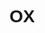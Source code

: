 # OX
<!DOCTYPE html>
<html lang="ko">
<head>
    <meta charset="UTF-8">
    <meta name="viewport" content="width=device-width, initial-scale=1.0">
    <title>생태천 OX 스피드 퀴즈 (실시간 공유)</title>
    <script src="https://cdn.tailwindcss.com"></script>
    <link rel="preconnect" href="https://fonts.googleapis.com">
    <link rel="preconnect" href="https://fonts.gstatic.com" crossorigin>
    <link href="https://fonts.googleapis.com/css2?family=Jua&family=Noto+Sans+KR:wght@400;700&display=swap" rel="stylesheet">
    <script src="https://cdn.jsdelivr.net/npm/canvas-confetti@1.6.0/dist/confetti.browser.min.js"></script>
    <style>
        body {
            font-family: 'Noto Sans KR', sans-serif;
            overflow: hidden; 
        }
        .font-jua {
            font-family: 'Jua', sans-serif;
        }
        /* 기본 카드 스타일 (글래스모피즘) */
        .card {
            background-color: rgba(255, 255, 255, 0.7);
            backdrop-filter: blur(10px);
            padding: 2rem;
            border-radius: 1.5rem; 
            box-shadow: 0 20px 25px -5px rgba(0, 0, 0, 0.1), 0 10px 10px -5px rgba(0, 0, 0, 0.04);
            border: 1px solid rgba(255, 255, 255, 0.2);
            transition: all 0.5s cubic-bezier(0.25, 0.8, 0.25, 1); 
            width: 100%;
            max-width: 42rem;
            position: absolute; 
            opacity: 0;
            transform: translateY(20px);
            pointer-events: none; 
        }
        .card.active {
            opacity: 1;
            transform: translateY(0);
            pointer-events: auto;
        }
        .btn-choice {
            transition: all 0.2s ease-in-out;
        }
        .btn-choice:hover {
            transform: scale(1.05) translateY(-5px);
            box-shadow: 0 10px 20px rgba(0,0,0,0.1);
        }
        .btn-choice:active {
            transform: scale(0.98);
        }

        /* 랭킹 테이블 스타일 */
        .rank-table th, .rank-table td {
            padding: 0.75rem 0.75rem;
            text-align: center;
        }
        .rank-table tbody tr {
            transition: background-color 0.2s;
        }
        .rank-table tbody tr:hover {
            background-color: rgba(0,0,0,0.05);
        }
        
        /* 모달 스타일 */
        .modal {
            position: fixed; top: 0; left: 0; right: 0; bottom: 0;
            background-color: rgba(0, 0, 0, 0.6);
            display: flex; align-items: center; justify-content: center;
            z-index: 1000;
            opacity: 0;
            transition: opacity 0.3s ease;
            pointer-events: none;
        }
        .modal.active {
            opacity: 1;
            pointer-events: auto;
        }
        .modal-content {
            transform: scale(0.95);
            transition: transform 0.3s ease;
        }
        .modal.active .modal-content {
             transform: scale(1);
        }

        /* 애니메이션 효과 */
        @keyframes shake {
            0%, 100% { transform: translateX(0); }
            10%, 30%, 50%, 70%, 90% { transform: translateX(-5px); }
            20%, 40%, 60%, 80% { transform: translateX(5px); }
        }
        .animate-shake {
            animation: shake 0.5s ease-in-out;
        }

        /* 정답/오답 피드백 오버레이 */
        .feedback-overlay {
            position: absolute;
            top: 0; left: 0; right: 0; bottom: 0;
            border-radius: 1.5rem;
            display: flex;
            align-items: center;
            justify-content: center;
            font-size: 10rem;
            color: white;
            opacity: 0;
            transition: opacity 0.3s;
            pointer-events: none;
        }
        .feedback-overlay.correct { background-color: rgba(16, 185, 129, 0.7); }
        .feedback-overlay.incorrect { background-color: rgba(239, 68, 68, 0.7); }
        .feedback-overlay.show { opacity: 1; }

        /* 생물 애니메이션 - 최소화 (Firestore 코드 공간 확보를 위해) */
        .creature-container {
            position: absolute; top: 0; left: 0; width: 100%; height: 100%; overflow: hidden; z-index: 0; pointer-events: none;
        }
        .duck { width: 100px; bottom: 25%; position: absolute; left: -150px; animation: float 25s linear infinite; animation-delay: 2s; }
        @keyframes float {
            0% { transform: translateX(0) translateY(0) rotate(-2deg); }
            50% { transform: translateX(calc(100vw + 100px)) translateY(-10px) rotate(2deg); }
            100% { transform: translateX(0) translateY(0) rotate(-2deg); }
        }
    </style>
</head>
<body class="bg-gradient-to-br from-emerald-100 via-cyan-100 to-sky-200 flex items-center justify-center min-h-screen p-4">

    <div id="app-container" class="relative container mx-auto flex justify-center items-center h-full" style="height: 600px;">
        
        <div id="start-screen" class="card active text-center">
            
            <div class="creature-container">
                <!-- 단순화된 오리 SVG -->
                <svg viewBox="0 0 128 128" class="duck">
                    <path fill="#FFD95A" d="M107.2,62.7c0.2,1.3-0.9,4.4-1.1,4.6c-1,1.1-6,2.2-6.2,2.2c-0.2,0-3.2-1.2-5.1-2.4c-4-2.5-5.6-5.8-5.6-5.8s0.3,4.6-2.9,9.2c-2.3,3.3-6.1,6-11,7.2c-8.5,2.1-16.1-0.2-22.3-5.2c-5.7-4.6-9.5-11.2-10.4-18.4c-0.9-7.2,1-15.1,5.3-20.9c4.3-5.8,10.7-9,17.7-8.5c7,0.5,13.4,4.2,17.7,10c0.9,1.2,1.6,2.4,2.3,3.7c0,0-2.3-1.4-3.7-1.2c-1.4,0.2-2.1,1.1-2.1,1.1s1.8-0.9,2.9,0c1.1,0.9,0.7,2.1,0.7,2.1l4.2,3.3C104.9,59.2,107,61.4,107.2,62.7z"/>
                    <circle fill="#2F333A" cx="99.5" cy="59.9" r="2.5"/>
                </svg>
            </div>

            <h1 class="text-5xl font-jua text-emerald-700 mb-4 flex items-center justify-center gap-3">
                <svg xmlns="http://www.w3.org/2000/svg" class="h-10 w-10" viewBox="0 0 20 20" fill="currentColor"><path fill-rule="evenodd" d="M17.707 9.293a1 1 0 010 1.414l-7 7a1 1 0 01-1.414 0l-7-7A.997.997 0 012 10V5a1 1 0 011-1h14a1 1 0 011 1v4.293zM5 6a1 1 0 100 2 1 1 0 000-2zm4 0a1 1 0 100 2 1 1 0 000-2zm4 0a1 1 0 100 2 1 1 0 000-2z" clip-rule="evenodd" /></svg>
                생태천 OX 스피드 퀴즈
            </h1>
            <p class="text-gray-600 mb-8 text-lg">실시간 랭킹으로 모두와 경쟁하세요!</p>
            <div class="space-y-4">
                <input type="text" id="userId" placeholder="아이디 (예: 홍길동)" class="w-full p-3 border-2 border-gray-200 rounded-lg focus:outline-none focus:ring-4 focus:ring-emerald-300 transition-all duration-300">
                <input type="tel" id="userPhone" placeholder="전화번호 (예: 01012345678)" class="w-full p-3 border-2 border-gray-200 rounded-lg focus:outline-none focus:ring-4 focus:ring-emerald-300 transition-all duration-300">
                <button id="start-btn" class="w-full bg-emerald-600 text-white font-bold py-4 px-6 rounded-lg hover:bg-emerald-700 transition-all duration-300 text-xl shadow-lg hover:shadow-xl transform hover:-translate-y-1">퀴즈 시작!</button>
            </div>
             <p id="start-error" class="text-red-500 mt-4 text-sm h-5"></p>
             <div class="mt-6 flex justify-between items-center text-sm">
                <p id="current-user-id" class="text-xs text-gray-500">User ID: N/A (연결 중...)</p>
                <button id="admin-mode-btn" class="text-gray-500 hover:text-gray-700 underline">관리자 모드</button>
             </div>
        </div>

        <div id="quiz-screen" class="card">
            <div class="feedback-overlay" id="feedback-overlay"></div>
            <div class="flex justify-between items-center mb-6">
                <div id="question-counter" class="text-xl font-bold text-gray-700 bg-white/50 px-4 py-2 rounded-full"></div>
                <div id="timer" class="text-3xl font-jua text-emerald-600">0.00초</div>
            </div>
            <div class="bg-white/50 p-6 rounded-lg min-h-[200px] flex items-center justify-center mb-6 shadow-inner">
                <p id="question-text" class="text-3xl font-bold text-center text-gray-800 leading-normal"></p>
            </div>
            <div class="grid grid-cols-2 gap-6">
                <button data-answer="true" class="btn-choice text-8xl font-jua bg-blue-500 text-white rounded-2xl py-12 hover:bg-blue-600 shadow-lg">O</button>
                <button data-answer="false" class="btn-choice text-8xl font-jua bg-red-500 text-white rounded-2xl py-12 hover:bg-red-600 shadow-lg">X</button>
            </div>
        </div>

        <div id="result-screen" class="card text-center">
            <h2 class="text-4xl font-jua text-emerald-700 mb-6">퀴즈 완료! 수고하셨습니다!</h2>
            <div class="flex justify-center gap-6 mb-8">
                <div class="bg-white/50 p-6 rounded-lg flex-1">
                    <p class="text-lg text-gray-600 mb-2">정답 개수</p> 
                    <span id="score" class="font-bold text-5xl text-blue-600 font-jua"></span>
                </div>
                <div class="bg-white/50 p-6 rounded-lg flex-1">
                    <p class="text-lg text-gray-600 mb-2">소요 시간</p> 
                    <span id="time-taken" class="font-bold text-5xl text-red-600 font-jua"></span>
                </div>
            </div>

            <h3 class="text-2xl font-jua text-gray-800 mb-4 flex items-center justify-center gap-2">
                <svg xmlns="http://www.w3.org/2000/svg" class="h-6 w-6 text-amber-500" viewBox="0 0 20 20" fill="currentColor"><path d="M9.049 2.927c.3-.921 1.603-.921 1.902 0l1.07 3.292a1 1 0 00.95.69h3.462c.969 0 1.371 1.24.588 1.81l-2.8 2.034a1 1 0 00-.364 1.118l1.07 3.292c.3.921-.755 1.688-1.54 1.118l-2.8-2.034a1 1 0 00-1.175 0l-2.8 2.034c-.784.57-1.838-.197-1.539-1.118l1.07-3.292a1 1 0 00-.364-1.118L2.98 8.72c-.783-.57-.38-1.81.588-1.81h3.461a1 1 0 00.951-.69l1.07-3.292z" /></svg>
                명예의 전당 (TOP 10)
            </h3>
            <div class="overflow-x-auto max-h-60">
                <table id="rank-table" class="rank-table w-full text-base text-left text-gray-700">
                    <thead class="text-sm text-gray-800 uppercase bg-gray-200/70 sticky top-0">
                        <tr><th>순위</th><th>아이디</th><th>정답</th><th>기록(초)</th></tr>
                    </thead>
                    <tbody id="rank-body">
                        <tr><td colspan="4">랭킹을 불러오는 중...</td></tr>
                    </tbody>
                </table>
            </div>
            <button id="restart-btn" class="mt-8 w-full bg-emerald-600 text-white font-bold py-4 px-6 rounded-lg hover:bg-emerald-700 transition-all duration-300 text-xl shadow-lg hover:shadow-xl transform hover:-translate-y-1">처음으로 돌아가기</button>
        </div>

        <div id="admin-screen" class="card">
            <h2 class="text-3xl font-jua text-blue-700 mb-6">관리자 페이지 - 전체 기록</h2>
            <div class="overflow-y-auto max-h-[450px]">
                <table id="admin-rank-table" class="rank-table w-full text-sm text-left text-gray-600">
                    <thead class="text-xs text-gray-700 uppercase bg-blue-100/70 sticky top-0">
                        <tr><th>순위</th><th>아이디</th><th>전화번호</th><th>정답</th><th>기록(초)</th></tr>
                    </thead>
                    <tbody id="admin-rank-body">
                        <tr><td colspan="5">기록을 불러오는 중...</td></tr>
                    </tbody>
                </table>
            </div>
            <button id="admin-back-btn" class="mt-8 w-full bg-gray-600 text-white font-bold py-3 px-6 rounded-lg hover:bg-gray-700 text-lg">처음으로</button>
        </div>
    </div>

    <div id="admin-login-modal" class="modal">
        <div class="modal-content bg-white p-8 rounded-lg shadow-xl w-full max-w-sm text-center">
            <h3 class="text-2xl font-jua mb-4">관리자 로그인</h3>
            <input type="password" id="admin-password" placeholder="비밀번호" class="w-full p-3 border-2 border-gray-300 rounded-lg mb-2 focus:outline-none focus:ring-4 focus:ring-blue-300">
            <p id="admin-error" class="text-red-500 text-sm h-5 mb-4"></p>
            <div class="flex gap-4">
                <button id="admin-login-btn" class="w-full bg-blue-600 text-white font-bold py-2 rounded-lg hover:bg-blue-700">로그인</button>
                <button id="admin-close-btn" class="w-full bg-gray-300 text-gray-800 font-bold py-2 rounded-lg hover:bg-gray-400">닫기</button>
            </div>
        </div>
    </div>


    <script type="module">
        import { initializeApp } from "https://www.gstatic.com/firebasejs/11.6.1/firebase-app.js";
        import { getAuth, signInAnonymously, signInWithCustomToken, onAuthStateChanged } from "https://www.gstatic.com/firebasejs/11.6.1/firebase-auth.js";
        import { getFirestore, collection, addDoc, query, onSnapshot, setLogLevel } from "https://www.gstatic.com/firebasejs/11.6.1/firebase-firestore.js";

        // --- Firebase 초기 설정 (필수 전역 변수 사용) ---
        const appId = typeof __app_id !== 'undefined' ? __app_id : 'default-app-id';
        const firebaseConfig = JSON.parse(typeof __firebase_config !== 'undefined' ? __firebase_config : '{}');
        const initialAuthToken = typeof __initial_auth_token !== 'undefined' ? __initial_auth_token : '';
        
        // Firebase 초기화
        const app = initializeApp(firebaseConfig);
        const db = getFirestore(app);
        const auth = getAuth(app);
        
        // Firestore 컬렉션 참조 (모두가 공유하는 공개 데이터)
        const RANKINGS_COLLECTION = `artifacts/${appId}/public/data/quiz_rankings`;
        const rankingsCollectionRef = collection(db, RANKINGS_COLLECTION);
        
        setLogLevel('error'); // 배포 시에는 'silent'로 변경 가능
        
        // --- 퀴즈 데이터 ---
        const quizData = [
            { question: "생태하천은 오염된 물을 스스로 정화하는 능력이 있다.", answer: true },
            { question: "모든 하천의 물고기는 1급수에서만 살 수 있다.", answer: false },
            { question: "수질 정화를 위해 하천 바닥을 모두 콘크리트로 덮는 것이 좋다.", answer: false },
            { question: "버드나무와 갈대는 수질 정화에 도움을 주는 대표적인 수생식물이다.", answer: true },
            { question: "생태하천 복원 사업은 동식물의 서식지를 파괴하는 주된 원인이다.", answer: false },
            { question: "빗물이 하천으로 바로 유입되면 수질 오염의 원인이 될 수 있다.", answer: true },
            { question: "하천에 사는 잠자리의 애벌레는 물 밖 풀숲에서 생활한다.", answer: false },
            { question: "생활하수를 정화 없이 하천으로 흘려보내는 것은 생태계를 풍요롭게 한다.", answer: false },
            { question: "생태하천의 돌과 자갈은 미생물이 살 공간을 제공하여 물을 깨끗하게 한다.", answer: true },
            { question: "생태하천에서는 어떠한 경우에도 낚시나 물놀이가 금지되어 있다.", answer: false }
        ];

        // --- DOM 요소 ---
        const screens = {
            start: document.getElementById('start-screen'),
            quiz: document.getElementById('quiz-screen'),
            result: document.getElementById('result-screen'),
            admin: document.getElementById('admin-screen'),
        };
        const adminLoginModal = document.getElementById('admin-login-modal');
        
        const startBtn = document.getElementById('start-btn');
        const restartBtn = document.getElementById('restart-btn');
        const choiceBtns = document.querySelectorAll('.btn-choice');
        const adminModeBtn = document.getElementById('admin-mode-btn');
        const adminLoginBtn = document.getElementById('admin-login-btn');
        const adminCloseBtn = document.getElementById('admin-close-btn');
        const adminBackBtn = document.getElementById('admin-back-btn');
        
        const userIdInput = document.getElementById('userId');
        const userPhoneInput = document.getElementById('userPhone');
        const startError = document.getElementById('start-error');
        const questionCounter = document.getElementById('question-counter');
        const timerDisplay = document.getElementById('timer');
        const questionText = document.getElementById('question-text');
        const scoreDisplay = document.getElementById('score');
        const timeTakenDisplay = document.getElementById('time-taken');
        const rankTableBody = document.getElementById('rank-body');
        const adminPasswordInput = document.getElementById('admin-password');
        const adminError = document.getElementById('admin-error');
        const adminRankBody = document.getElementById('admin-rank-body');
        const feedbackOverlay = document.getElementById('feedback-overlay');
        const currentUserIdDisplay = document.getElementById('current-user-id');
        
        let currentQuestionIndex, score, timerInterval, startTime;
        let isAnswering = false; 
        let currentUserId = null; // 인증된 User ID

        /**
         * rawPhone: 하이픈이 있거나 없는 전화번호 입력 문자열
         * 반환: 하이픈이 포함된 정규화된 전화번호 문자열 (저장용)
         */
        function getFormattedPhone(rawPhone) {
            const cleaned = rawPhone.replace(/[^0-9]/g, '');
            if (cleaned.length === 11 && cleaned.startsWith('01')) { 
                return cleaned.replace(/(\d{3})(\d{4})(\d{4})/, '$1-$2-$3');
            } else if (cleaned.length === 10 && cleaned.startsWith('01')) { 
                return cleaned.replace(/(\d{3})(\d{3})(\d{4})/, '$1-$2-$3');
            }
            return cleaned; 
        }

        // --- 화면 전환 함수 ---
        function showScreen(screenName) {
            Object.values(screens).forEach(screen => screen.classList.remove('active'));
            screens[screenName].classList.add('active');
        }
        
        // --- 게임 로직 ---
        function startGame() {
            if (!currentUserId) {
                startError.textContent = '아직 사용자 연결이 완료되지 않았습니다. 잠시 후 다시 시도해주세요.';
                return;
            }

            const id = userIdInput.value.trim();
            const phone = userPhoneInput.value.trim();
            
            // 1. 입력 유효성 검사
            if (!id || !phone) {
                startError.textContent = '아이디와 전화번호를 모두 입력해주세요.'; return;
            }

            // 2. 전화번호 정리 및 길이 검증
            const cleanedPhone = phone.replace(/[^0-9]/g, '');
            if (cleanedPhone.length < 10 || cleanedPhone.length > 11) {
                startError.textContent = '전화번호는 10~11자리 숫자여야 합니다.';
                userIdInput.parentElement.classList.add('animate-shake'); 
                setTimeout(() => userIdInput.parentElement.classList.remove('animate-shake'), 500);
                return;
            }
            
            startError.textContent = '';
            currentQuestionIndex = 0;
            score = 0;
            isAnswering = false;

            showScreen('quiz');
            displayQuestion();
            startTimer();
        }

        function displayQuestion() {
            if (currentQuestionIndex < quizData.length) {
                const currentQuestion = quizData[currentQuestionIndex];
                questionText.textContent = currentQuestion.question;
                questionCounter.textContent = `${currentQuestionIndex + 1} / ${quizData.length}`;
                questionText.parentElement.classList.remove('animate-shake'); 
            } else {
                endGame();
            }
        }

        function selectAnswer(e) {
            if (isAnswering) return; 
            isAnswering = true;

            const selectedAnswer = e.target.dataset.answer === 'true';
            const correctAnswer = quizData[currentQuestionIndex].answer;

            if (selectedAnswer === correctAnswer) {
                score++;
                showFeedback(true);
            } else {
                showFeedback(false);
            }
            
            // 0.5초 후 다음 문제로
            setTimeout(() => {
                currentQuestionIndex++;
                displayQuestion();
                isAnswering = false; 
            }, 500);
        }

        function showFeedback(isCorrect) {
            feedbackOverlay.innerHTML = isCorrect ? 'O' : 'X';
            feedbackOverlay.className = 'feedback-overlay show';
            feedbackOverlay.classList.add(isCorrect ? 'correct' : 'incorrect');

            if (!isCorrect) {
                questionText.parentElement.classList.add('animate-shake');
            }

            setTimeout(() => {
                feedbackOverlay.classList.remove('show');
            }, 500);
        }

        function startTimer() {
            startTime = Date.now();
            timerDisplay.textContent = '0.00초';
            timerInterval = setInterval(() => {
                const elapsedTime = (Date.now() - startTime) / 1000;
                timerDisplay.textContent = `${elapsedTime.toFixed(2)}초`;
            }, 10);
        }

        async function endGame() {
            clearInterval(timerInterval);
            const totalTime = ((Date.now() - startTime) / 1000);
            
            showScreen('result');

            // 점수와 시간 애니메이션
            animateValue(scoreDisplay, 0, score, 500, ` / ${quizData.length}`);
            animateValue(timeTakenDisplay, 0, totalTime, 500, '초', true);

            await saveRecord(totalTime);
            
            // 축하 효과
            confetti({ particleCount: 150, spread: 90, origin: { y: 0.6 } });
        }

        function animateValue(obj, start, end, duration, suffix = '', isFloat = false) {
            let startTimestamp = null;
            const step = (timestamp) => {
                if (!startTimestamp) startTimestamp = timestamp;
                const progress = Math.min((timestamp - startTimestamp) / duration, 1);
                let currentValue = progress * (end - start) + start;
                obj.innerHTML = (isFloat ? currentValue.toFixed(2) : Math.floor(currentValue)) + suffix;
                if (progress < 1) {
                    window.requestAnimationFrame(step);
                }
            };
            window.requestAnimationFrame(step);
        }
        
        /** Firestore에 랭킹 데이터를 저장 */
        async function saveRecord(time) {
            const rawPhone = userPhoneInput.value.trim();
            const formattedPhone = getFormattedPhone(rawPhone);

            const record = {
                id: userIdInput.value.trim(),
                phone: formattedPhone, // 정규화된 전화번호 사용
                score: score,
                time: parseFloat(time.toFixed(2)),
                createdAt: new Date().toISOString(),
                userId: currentUserId // 현재 사용자 ID 저장
            };

            try {
                // Firestore에 새 문서 추가
                await addDoc(rankingsCollectionRef, record);
                console.log("Record successfully written to Firestore!");
            } catch (e) {
                console.error("Error adding document: ", e);
                // 사용자에게 오류 메시지 표시
                startError.textContent = '⚠️ 기록 저장 중 오류가 발생했습니다. (콘솔 확인)';
            }
        }

        /** 랭킹 Snapshot을 처리하고 UI를 업데이트하는 함수 */
        function handleRankingsSnapshot(snapshot) {
            const rawRankings = [];
            snapshot.forEach(doc => {
                rawRankings.push({ docId: doc.id, ...doc.data() });
            });
            
            // 1. 데이터 정렬 (점수 내림차순, 시간 오름차순)
            const sortedRankings = rawRankings.sort((a, b) => {
                if (b.score !== a.score) {
                    return b.score - a.score;
                }
                return a.time - b.time;
            });

            // 2. 일반 사용자 랭킹 업데이트 (TOP 10)
            displayRankings(sortedRankings);
            
            // 3. 관리자 랭킹 업데이트 (전체)
            displayAdminRankings(sortedRankings);
        }

        /** 실시간 랭킹 리스너 설정 */
        function setupRankingsListener() {
            // 쿼리 (정렬을 하지 않고 모든 데이터를 가져온 후 JS에서 정렬)
            const q = query(rankingsCollectionRef);
            
            // onSnapshot 리스너를 설정하여 실시간 업데이트
            onSnapshot(q, handleRankingsSnapshot, (error) => {
                console.error("Error listening to rankings:", error);
                rankTableBody.innerHTML = '<tr><td colspan="4" class="text-red-500">데이터 로드 중 오류 발생</td></tr>';
            });
        }


        /** 일반 사용자용 랭킹 (TOP 10) 표시 */
        function displayRankings(rankings) {
            rankTableBody.innerHTML = '';
            if (rankings.length === 0) {
                 rankTableBody.innerHTML = '<tr><td colspan="4">아직 등록된 기록이 없습니다.</td></tr>'; return;
            }
            // 상위 10개만 표시
            rankings.slice(0, 10).forEach((rank, i) => {
                const tr = document.createElement('tr');
                // 현재 사용자 기록은 강조
                const isCurrentUser = rank.userId === currentUserId;
                tr.className = isCurrentUser ? 'bg-yellow-100 font-bold' : '';

                tr.innerHTML = `
                    <td class="font-bold text-lg">${i + 1}</td>
                    <td>${rank.id}</td>
                    <td class="font-bold text-blue-600">${rank.score}</td>
                    <td class="text-red-600">${rank.time.toFixed(2)}</td>
                `;
                rankTableBody.appendChild(tr);
            });
        }

        function restartGame() {
            showScreen('start');
            userIdInput.value = '';
            userPhoneInput.value = '';
        }

        // --- 관리자 기능 ---
        function showAdminLogin() {
            adminPasswordInput.value = '';
            adminError.textContent = '';
            adminLoginModal.classList.add('active');
        }

        function handleAdminLogin() {
            // 관리자 비밀번호: 1212
            if (adminPasswordInput.value === '1212') { 
                adminLoginModal.classList.remove('active');
                showScreen('admin');
                // displayAdminRankings는 onSnapshot에서 이미 처리됨
            } else {
                adminPasswordInput.parentElement.classList.add('animate-shake');
                adminError.textContent = '비밀번호가 올바르지 않습니다.';
                setTimeout(() => adminPasswordInput.parentElement.classList.remove('animate-shake'), 500);
            }
        }

        /** 관리자용 전체 랭킹 표시 */
        function displayAdminRankings(rankings) {
            adminRankBody.innerHTML = '';
            if (rankings.length === 0) {
                 adminRankBody.innerHTML = '<tr><td colspan="5">등록된 기록이 없습니다.</td></tr>'; return;
            }
            rankings.forEach((rank, index) => {
                const tr = document.createElement('tr');
                 const isCurrentUser = rank.userId === currentUserId;
                tr.className = isCurrentUser ? 'bg-yellow-100 font-bold' : '';
                tr.innerHTML = `
                    <td class="font-bold">${index + 1}</td>
                    <td>${rank.id}</td>
                    <td>${rank.phone}</td>
                    <td class="font-bold text-blue-600">${rank.score}</td>
                    <td class="text-red-600">${rank.time.toFixed(2)}</td>
                `;
                adminRankBody.appendChild(tr);
            });
        }


        // --- 초기화 및 이벤트 리스너 설정 ---

        // Firebase 인증 및 리스너 설정
        async function initFirebase() {
            try {
                // 1. 초기 인증 시도 (커스텀 토큰 사용 또는 익명 로그인)
                if (initialAuthToken.length > 0) {
                    await signInWithCustomToken(auth, initialAuthToken).catch(e => {
                        console.warn("Custom token sign in failed, falling back to anonymous:", e);
                        return signInAnonymously(auth);
                    });
                } else {
                    await signInAnonymously(auth);
                }

                // 2. 인증 상태 변경 리스너 설정
                onAuthStateChanged(auth, (user) => {
                    if (user) {
                        currentUserId = user.uid;
                        currentUserIdDisplay.textContent = `User ID: ${currentUserId}`;
                        setupRankingsListener(); // 인증 완료 후 실시간 리스너 시작
                    } else {
                        currentUserId = null;
                        currentUserIdDisplay.textContent = 'User ID: N/A (로그인 실패)';
                    }
                });
            } catch (error) {
                console.error("Firebase Initialization or Sign-in Error:", error);
                currentUserIdDisplay.textContent = 'User ID: N/A (DB 연결 오류)';
                startError.textContent = '데이터베이스 연결에 문제가 발생했습니다.';
            }
        }


        // 이벤트 리스너
        startBtn.addEventListener('click', startGame);
        restartBtn.addEventListener('click', restartGame);
        choiceBtns.forEach(button => button.addEventListener('click', selectAnswer));
        adminModeBtn.addEventListener('click', showAdminLogin);
        adminCloseBtn.addEventListener('click', () => adminLoginModal.classList.remove('active'));
        adminLoginBtn.addEventListener('click', handleAdminLogin);
        adminBackBtn.addEventListener('click', restartGame);
        adminPasswordInput.addEventListener('keyup', (e) => e.key === 'Enter' && handleAdminLogin());
        
        // 앱 시작
        initFirebase();
    </script>
</body>
</html>

